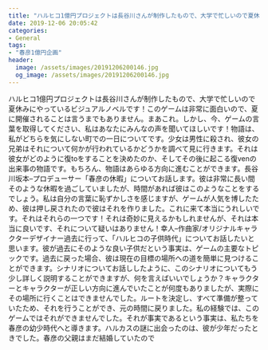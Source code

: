 ```yaml
---
title: "ハルヒコ1億円プロジェクトは長谷川さんが制作したもので、大学で忙しいので夏休みにやっているビジュアルノベルです！"
date: 2019-12-06 20:05:42
categories:
- General
tags:
- "春彦1億円企画"
header:
  image: /assets/images/20191206200146.jpg
  og_image: /assets/images/20191206200146.jpg
---
```


ハルヒコ1億円プロジェクトは長谷川さんが制作したもので、大学で忙しいので夏休みにやっているビジュアルノベルです！このゲームは非常に面白いので、夏に開催されることは言うまでもありません。まあこれ。しかし、今、ゲームの言葉を取得してください、私はあなたにみんなの声を聞いてほしいです！物語は、私がどちらを気にしない町での一日についてです。少女は男性に殺され、彼女の兄弟はそれについて何かが行われているかどうかを調べて見に行きます。それは彼女がどのように復toをすることを決めたのか、そしてその後に起こる復venの出来事の物語です。もちろん、物語はあらゆる方向に進むことができます。長谷川坂本–プロデューサー「春彦の休暇」についてお話します。彼は非常に長い間そのような休暇を過ごしていましたが、時間があれば彼はこのようなことをするでしょう。私は自分の言葉に恥ずかしさを感じますが、ゲームが人気を博したため、彼は押し戻されたので彼はそれを作りました。これに来て本当にうれしいです。それはそれらの一つです！それは奇妙に見えるかもしれませんが、それは本当に良いです、それについて疑いはありません！幸人–作曲家/オリジナルキャラクターデザイナー過去に行って、「ハルヒコの子供時代」についてお話したいと思います。彼が過去にそのような良い子供だという事実は、ゲームの主要なトピックです。過去に戻った場合、彼は現在の目標の場所への道を簡単に見つけることができます。シナリオについてお話ししたように、このシナリオについてもう少し詳しく説明することができますが、何を言えばいいでしょうか？キャラクターとキャラクターが正しい方向に進んでいたことが何度もありましたが、実際にその場所に行くことはできませんでした。ルートを決定し、すべて準備が整っていたため、それを行うことができ、元の時間に戻りました。私の経験では、このゲームではそれができませんでした。それが事実であるという事実は、私たちを春彦の幼少時代へと導きます。ハルカスの謎に出会ったのは、彼が少年だったときでした。春彦の父親はまだ結婚していたので
